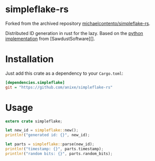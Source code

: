 # simpleflake-rs

Forked from the archived repository [michaelcontento/simpleflake-rs][org-repo].

Distributed ID generation in rust for the lazy. Based on the [python implementation][simpleflake-py] from [SawdustSoftware][].

# Installation

Just add this crate as a dependency to your `Cargo.toml`:

```ini
[dependencies.simpleflake]
git = "https://github.com/anixe/simpleflake-rs"
```

# Usage

```rust
extern crate simpleflake;

let new_id = simpleflake::new();
println!("generated id: {}", new_id);

let parts = simpleflake::parse(new_id);
println!("timestamp: {}", parts.timestamp);
println!("random bits: {}", parts.random_bits);
```

[org-repo]: https://github.com/michaelcontento/simpleflake-rs
[simpleflake-py]: https://github.com/SawdustSoftware/simpleflake

